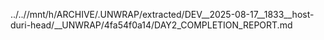../..//mnt/h/ARCHIVE/.UNWRAP/extracted/DEV__2025-08-17__1833__host-duri-head/__UNWRAP/4fa54f0a14/DAY2_COMPLETION_REPORT.md